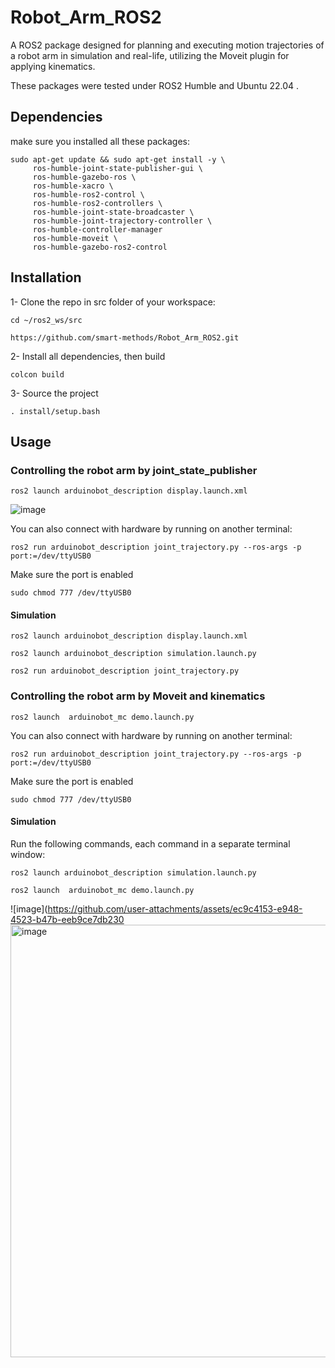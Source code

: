 # Robot_Arm_ROS2
A ROS2 package designed for planning and executing motion trajectories of a robot arm in simulation and real-life, utilizing the Moveit plugin for applying kinematics.


These packages were tested under ROS2 Humble and Ubuntu 22.04 .

## Dependencies
make sure you installed all these packages:
```
sudo apt-get update && sudo apt-get install -y \
     ros-humble-joint-state-publisher-gui \
     ros-humble-gazebo-ros \
     ros-humble-xacro \
     ros-humble-ros2-control \
     ros-humble-ros2-controllers \
     ros-humble-joint-state-broadcaster \
     ros-humble-joint-trajectory-controller \
     ros-humble-controller-manager
     ros-humble-moveit \
     ros-humble-gazebo-ros2-control
```
## Installation

1- Clone the repo in src folder of your workspace:
```
cd ~/ros2_ws/src
```
```
https://github.com/smart-methods/Robot_Arm_ROS2.git
```
2- Install all dependencies, then build
```
colcon build
```
3- Source the project
```
. install/setup.bash
```
## Usage
### Controlling the robot arm by joint_state_publisher
```
ros2 launch arduinobot_description display.launch.xml
```
![image](https://github.com/user-attachments/assets/683164ab-a99e-47db-96a4-0590e61944f3)

You can also connect with hardware by running on another terminal:
```
ros2 run arduinobot_description joint_trajectory.py --ros-args -p port:=/dev/ttyUSB0
```
Make sure the port is enabled 
```
sudo chmod 777 /dev/ttyUSB0
```
#### Simulation
```
ros2 launch arduinobot_description display.launch.xml
```
```
ros2 launch arduinobot_description simulation.launch.py 
```
```
ros2 run arduinobot_description joint_trajectory.py
```
### Controlling the robot arm by Moveit and kinematics
```
ros2 launch  arduinobot_mc demo.launch.py 
```
You can also connect with hardware by running on another terminal:
```
ros2 run arduinobot_description joint_trajectory.py --ros-args -p port:=/dev/ttyUSB0
```
Make sure the port is enabled 
```
sudo chmod 777 /dev/ttyUSB0
```
#### Simulation
Run the following commands, each command in a separate terminal window:
```
ros2 launch arduinobot_description simulation.launch.py 
```
```
ros2 launch  arduinobot_mc demo.launch.py
```
![image](https://github.com/user-attachments/assets/ec9c4153-e948-4523-b47b-eeb9ce7db230
<img width="1504" height="692" alt="image" src="https://github.com/user-attachments/assets/ec9c4153-e948-4523-b47b-eeb9ce7db230" />


